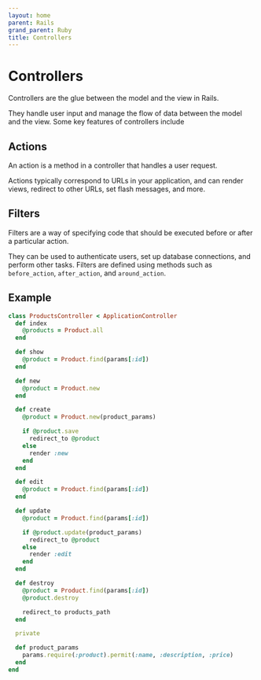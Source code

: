 ```yaml
---
layout: home
parent: Rails
grand_parent: Ruby
title: Controllers
---
```


# Controllers

Controllers are the glue between the model and the view in Rails. 

They handle user input and manage the flow of data between the model and the view. Some key features of controllers include

## Actions

An action is a method in a controller that handles a user request. 

Actions typically correspond to URLs in your application, and can render views, redirect to other URLs, set flash messages, and more.

## Filters

Filters are a way of specifying code that should be executed before or after a particular action. 

They can be used to authenticate users, set up database connections, and perform other tasks. Filters are defined using methods such as `before_action`, `after_action`, and `around_action`.

## Example

```ruby
class ProductsController < ApplicationController
  def index
    @products = Product.all
  end

  def show
    @product = Product.find(params[:id])
  end

  def new
    @product = Product.new
  end

  def create
    @product = Product.new(product_params)

    if @product.save
      redirect_to @product
    else
      render :new
    end
  end

  def edit
    @product = Product.find(params[:id])
  end

  def update
    @product = Product.find(params[:id])

    if @product.update(product_params)
      redirect_to @product
    else
      render :edit
    end
  end

  def destroy
    @product = Product.find(params[:id])
    @product.destroy

    redirect_to products_path
  end

  private

  def product_params
    params.require(:product).permit(:name, :description, :price)
  end
end
```
